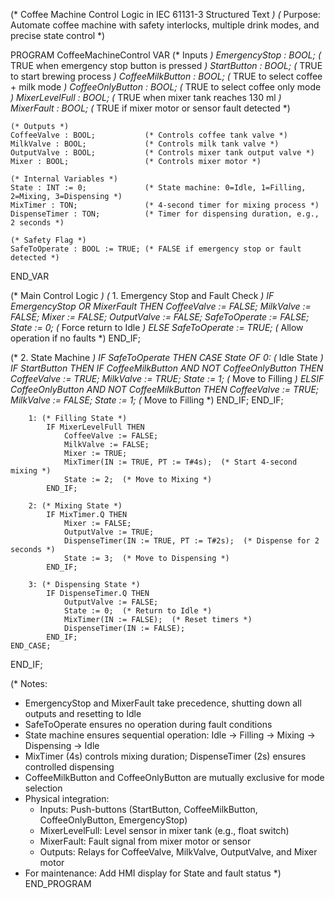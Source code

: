 (* Coffee Machine Control Logic in IEC 61131-3 Structured Text *)
(* Purpose: Automate coffee machine with safety interlocks, multiple drink modes, and precise state control *)

PROGRAM CoffeeMachineControl
VAR
    (* Inputs *)
    EmergencyStop : BOOL;         (* TRUE when emergency stop button is pressed *)
    StartButton : BOOL;           (* TRUE to start brewing process *)
    CoffeeMilkButton : BOOL;      (* TRUE to select coffee + milk mode *)
    CoffeeOnlyButton : BOOL;      (* TRUE to select coffee only mode *)
    MixerLevelFull : BOOL;        (* TRUE when mixer tank reaches 130 ml *)
    MixerFault : BOOL;            (* TRUE if mixer motor or sensor fault detected *)

    (* Outputs *)
    CoffeeValve : BOOL;           (* Controls coffee tank valve *)
    MilkValve : BOOL;             (* Controls milk tank valve *)
    OutputValve : BOOL;           (* Controls mixer tank output valve *)
    Mixer : BOOL;                 (* Controls mixer motor *)

    (* Internal Variables *)
    State : INT := 0;             (* State machine: 0=Idle, 1=Filling, 2=Mixing, 3=Dispensing *)
    MixTimer : TON;               (* 4-second timer for mixing process *)
    DispenseTimer : TON;          (* Timer for dispensing duration, e.g., 2 seconds *)
    
    (* Safety Flag *)
    SafeToOperate : BOOL := TRUE; (* FALSE if emergency stop or fault detected *)
END_VAR

(* Main Control Logic *)
(* 1. Emergency Stop and Fault Check *)
IF EmergencyStop OR MixerFault THEN
    CoffeeValve := FALSE;
    MilkValve := FALSE;
    Mixer := FALSE;
    OutputValve := FALSE;
    SafeToOperate := FALSE;
    State := 0;  (* Force return to Idle *)
ELSE
    SafeToOperate := TRUE;  (* Allow operation if no faults *)
END_IF;

(* 2. State Machine *)
IF SafeToOperate THEN
    CASE State OF
        0: (* Idle State *)
            IF StartButton THEN
                IF CoffeeMilkButton AND NOT CoffeeOnlyButton THEN
                    CoffeeValve := TRUE;
                    MilkValve := TRUE;
                    State := 1;  (* Move to Filling *)
                ELSIF CoffeeOnlyButton AND NOT CoffeeMilkButton THEN
                    CoffeeValve := TRUE;
                    MilkValve := FALSE;
                    State := 1;  (* Move to Filling *)
                END_IF;
            END_IF;

        1: (* Filling State *)
            IF MixerLevelFull THEN
                CoffeeValve := FALSE;
                MilkValve := FALSE;
                Mixer := TRUE;
                MixTimer(IN := TRUE, PT := T#4s);  (* Start 4-second mixing *)
                State := 2;  (* Move to Mixing *)
            END_IF;

        2: (* Mixing State *)
            IF MixTimer.Q THEN
                Mixer := FALSE;
                OutputValve := TRUE;
                DispenseTimer(IN := TRUE, PT := T#2s);  (* Dispense for 2 seconds *)
                State := 3;  (* Move to Dispensing *)
            END_IF;

        3: (* Dispensing State *)
            IF DispenseTimer.Q THEN
                OutputValve := FALSE;
                State := 0;  (* Return to Idle *)
                MixTimer(IN := FALSE);  (* Reset timers *)
                DispenseTimer(IN := FALSE);
            END_IF;
    END_CASE;
END_IF;

(* Notes:
   - EmergencyStop and MixerFault take precedence, shutting down all outputs and resetting to Idle
   - SafeToOperate ensures no operation during fault conditions
   - State machine ensures sequential operation: Idle -> Filling -> Mixing -> Dispensing -> Idle
   - MixTimer (4s) controls mixing duration; DispenseTimer (2s) ensures controlled dispensing
   - CoffeeMilkButton and CoffeeOnlyButton are mutually exclusive for mode selection
   - Physical integration:
     - Inputs: Push-buttons (StartButton, CoffeeMilkButton, CoffeeOnlyButton, EmergencyStop)
     - MixerLevelFull: Level sensor in mixer tank (e.g., float switch)
     - MixerFault: Fault signal from mixer motor or sensor
     - Outputs: Relays for CoffeeValve, MilkValve, OutputValve, and Mixer motor
   - For maintenance: Add HMI display for State and fault status
*)
END_PROGRAM
